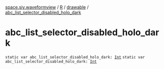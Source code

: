 [space.siy.waveformview](../../index.md) / [R](../index.md) / [drawable](index.md) / [abc_list_selector_disabled_holo_dark](./abc_list_selector_disabled_holo_dark.md)

# abc_list_selector_disabled_holo_dark

`static var abc_list_selector_disabled_holo_dark: `[`Int`](https://kotlinlang.org/api/latest/jvm/stdlib/kotlin/-int/index.html)
`static var abc_list_selector_disabled_holo_dark: `[`Int`](https://kotlinlang.org/api/latest/jvm/stdlib/kotlin/-int/index.html)